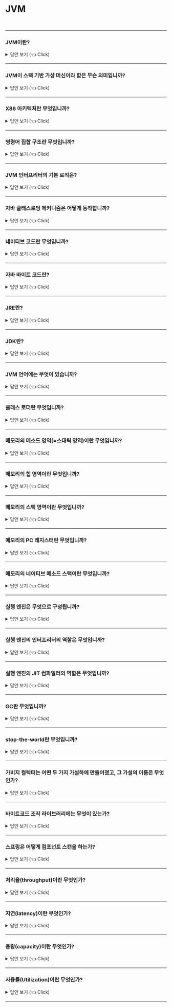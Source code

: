 # JVM
<br>

-----------------------

### JVM이란?

<details>
   <summary> 답안 보기 (👈 Click)</summary>
<br />

+ 자바 가상 머신으로서, 자바 바이트 코드를 OS에 특화된 코드(인터프리터와 JIT 컴파일러)로 변환하여 실행하는 표준 스펙을 의미합니다.  
   
[참고: 자바 최적화]
+ JVM은 스택 기반의 해석 머신입니다. (물리적 CPU 하드웨어인) 레지스터는 없지만, 일부 결과를 실행 스택에 보관하며, <br>
  이 스택의 맨 위에 쌓인 값들을 가져와 계산합니다. 
</details>

-----------------------

### JVM이 스택 기반 가상 머신이라 함은 무슨 의미입니까?

<details>
   <summary> 답안 보기 (👈 Click)</summary>
<br />
[참고: https://d2.naver.com/helloworld/1230] 
+ 대표적인 컴퓨터 아키텍쳐인 인텔 x86 아키텍쳐나 ARM 아키텍쳐와 같은 하드웨어가 <br> 
  레지스터 기반으로 동작하는데 비해 JVM은 스택 기반으로 동작합니다. 
</details>

-----------------------

### X86 아키텍처란 무엇입니까?

<details>
   <summary> 답안 보기 (👈 Click)</summary>
<br />
[참고: [https://ko.wikipedia.org/wiki/X86] 
+ X86 또는 인텔이 개발한 마이크로프로세서 계열을 부르는 말이자, <br>
  이들과 호환되는 프로세서들에서 사용한 명령어 집합 구조들을 통칭하는 말입니다. 
</details>

-----------------------


### 명령어 집합 구조란 무엇입니까?

<details>
   <summary> 답안 보기 (👈 Click)</summary>
<br />
[참고: [https://ko.wikipedia.org/wiki/%EB%AA%85%EB%A0%B9%EC%96%B4_%EC%A7%91%ED%95%A9] 
+ 명령어 집합 또는 명령어 집합 구조는 마이크로프로세서가 인식해서 기능을 이해하고, <br>
  실행할 수 있는 기계어 명렁어를 의미합니다. <br>
  마이크로프로세서마다 기계어 코드의 길이와 숫자 코드가 다릅니다. <br> 
  명령어의 각 비트는 기능적으로 분할하여 의미를 부여하고 숫자화 합니다. <br> 
  프로그램 개발자가 숫자로 프로그램하기가 불편하므로, 기계어와 일대일로 문자화한 것이 어셈블리어입니다. 
</details>

-----------------------

### JVM 인터프리터의 기본 로직은?

<details>
   <summary> 답안 보기 (👈 Click)</summary>
<br />
[참고: 자바 최적화] 
+ 평가 스택을 이용해 중간값들을 담아두고, 가장 마지막에 실행된 명령어와 독립적으로 프로그램을 구성하는 <br> 
  옵코드를 하나씩 순서대로 처리하는 while 루프 안의 switch 문입니다. 
</details>

-----------------------


### 자바 클래스로딩 메커니즘은 어떻게 동작합니까?

<details>
   <summary> 답안 보기 (👈 Click)</summary>
<br />
[참고: 자바 최적화]
+ 자바 프로세스가 새로 초기화되면 사슬처럼 줄지어 연결된 클래스로더가 차례차례 작동합니다. <br> 
  제일 먼저 부트스트랩 클래스가 기지개를 켜며, 자바 런타임 코어 클래스를 로드합니다. <br>
  런타임 코어 클래스는 자바 8 이전까지는 rt.jar 파일에서 가져오지만, 자바 9이후부터는 런타임이 모듈화되고, <br>
  클래스로딩 개념 자체가 많이 달라졌습니다. 
   
  부트스트랩 클래스로더의 주임무는, 다른 클래스로더가 나머지 시스템에 필요한 클래스를 로드할 수 있게, <br> 
  최소한의 필수 클래스(ex) java.lang.Object, Class, Classloader)만 로드하는 것입니다. 
   
  그 다음 확장 클래스로더가 생깁니다. 부트스트랩 클래스로더를 자기 부모로 설정하고 필요할 때, 클래스로딩 작업을 부모에게 넘깁니다. <br> 
  그리 널리 쓰이지는 않지만, 확장 클래스로더를 이용하면 특정한 OS나 플랫폼에 네이티브 코드를 제공하고, <br>
  기본 환경을 오버라이드할 수 있습니다. 자바 8에서 탑재된 자바스크립트 런타임 내시혼을 바로 확장 클래스로더가 로드합니다. 

  끝으로, 애플리케이션 클래스로더가 생성되고, 지정된 클래스패스에 위치한 유저 클래스를 로드합니다. <br> 
  애플리케이션 클래스로더를 '시스템' 클래스로더라고 부르는 글도 있는데, <br> 
  시스템 클래스는 로드하지 않기 때문에 이런 말은 가급적 쓰지 않는 편이 좋습니다. <br> 
  확장 클래스로더의 자식인 애플리케이션 클래스로더는 아주 자주 쓰입니다. 
</details>

-----------------------

### 네이티브 코드란 무엇입니까?

<details>
   <summary> 답안 보기 (👈 Click)</summary>
<br />
[참고: 자바 최적화]
+ 
</details>

-----------------------


### 자바 바이트 코드란?

<details>
   <summary> 답안 보기 (👈 Click)</summary>
<br />

+ 자바 파일을 컴파일하여 생성되는 .class 파일을 의미합니다. 
</details>

-----------------------

### JRE란?

<details>
   <summary> 답안 보기 (👈 Click)</summary>
<br />

+ 자바 애플리케이션을 실행할 수 있도록 구성된 배포판을 의미합니다. 
  단, 자바 컴파일러는 포함되지 않습니다. <br>
  JRE는 JVM과 핵심 라이브러리 및 자바 런타임 환경에서 사용하는 프로퍼티 세팅이나 리소스 파일을 갖고 있습니다. 
</details>

-----------------------

### JDK란?

<details>
   <summary> 답안 보기 (👈 Click)</summary>
<br />

+ JRE + 개발에 필요한 툴을 의미합니다. 
</details>

-----------------------

### JVM 언어에는 무엇이 있습니까?

<details>
   <summary> 답안 보기 (👈 Click)</summary>
<br />

+ JVM 기반으로 동작하는 프로그래밍 언어로, 클로저, 그루비, JRuby, Jython, Kotlin, Scala 등이 있습니다.  
</details>

-----------------------

### 클래스 로더란 무엇입니까?

<details>
   <summary> 답안 보기 (👈 Click)</summary>
<br />

+ 로딩, 링크, static 변수 초기화 같은 작업을 하는 JVM의 모듈을 의미합니다.   
</details>

-----------------------

### 메모리의 메소드 영역(=스태틱 영역)이란 무엇입니까?

<details>
   <summary> 답안 보기 (👈 Click)</summary>
<br />

+ 메소드 영역은 클래스 수준의 정보를 저장하고 공유하는 자원입니다. 
</details>

-----------------------

### 메모리의 힙 영역이란 무엇입니까?

<details>
   <summary> 답안 보기 (👈 Click)</summary>
<br />

+ 힙 영역은 객체를 저장하고 공유하는 자원입니다.  
</details>

-----------------------

### 메모리의 스택 영역이란 무엇입니까?

<details>
   <summary> 답안 보기 (👈 Click)</summary>
<br />

+ 스택 영역은 쓰레드 마다 런타임 스택을 만들고,
  그 안에 메소드 호출을 스택 프레임이라 부르는 블럭으로 쌓습니다. 
</details>

-----------------------

### 메모리의 PC 레지스터란 무엇입니까?

<details>
   <summary> 답안 보기 (👈 Click)</summary>
<br />

+ PC 레지스터는 스레드 마다 스레드 내 현재 실행할 스택 프레임을 가리키는  
  포인터를 의미합니다. 
</details>


-----------------------

### 메모리의 네이티브 메소드 스택이란 무엇입니까?

<details>
   <summary> 답안 보기 (👈 Click)</summary>
<br />

+ 메소드에 네이티브라는 키워드가 붙어 있고, 그 구현을 자바가 아닌<br>
  C나 C++로 한 것을 의미합니다. <br>
  ex) Thread 클래스의 currentThread 메소드
</details>

-----------------------

### 실행 엔진은 무엇으로 구성됩니까? 

<details>
   <summary> 답안 보기 (👈 Click)</summary>
<br />

+ 인터프리터, JIT 컴파일러, GC로 구성됩니다. 
</details>

-----------------------

### 실행 엔진의 인터프리터의 역할은 무엇입니까? 

<details>
   <summary> 답안 보기 (👈 Click)</summary>
<br />

+ 인터프리터는 바이트 코드를 한 줄씩 실행합니다. 
</details>

-----------------------

### 실행 엔진의 JIT 컴파일러의 역할은 무엇입니까? 

<details>
   <summary> 답안 보기 (👈 Click)</summary>
<br />

+ JIT 컴파일러는 인터프리터 효율을 높이기 위해,<br>
  반복되는 코드를 모두 네이티브 코드로 바꿔두는 역할을 합니다. 
  즉, JIT 컴파일러는 바이트 코드를 네이티브 코드로 컴파일해줍니다. 
</details>

-----------------------

### GC란 무엇입니까? 

<details>
   <summary> 답안 보기 (👈 Click)</summary>
<br />

+ 더 이상 참조되지 않는 객체를 모아서 정리하는 것을 의미합니다. 
</details>

-----------------------

### stop-the-world란 무엇입니까? 

<details>
   <summary> 답안 보기 (👈 Click)</summary>
<br />
[참고: https://d2.naver.com/helloworld/1329] 
+ stop-the-world란, GC를 실행하기 위해 JVM이 애플리케이션 실행을 멈추는 것을 의미합니다. <br>
  stop-the-world가 발생하면 GC를 실행하는 쓰레드를 제외한 나머지 쓰레드는 모두 작업을 멈춥니다. <br>
  GC 작업을 완료한 이후에야 중단했던 작업을 다시 시작합니다. <br> 
  어떤 GC 알고리즘을 사용하더라도 stop-the-world는 발생합니다. <br>
  대개의 경우 GC 튜닝이란 이 stop-the-world 시간을 줄이는 것입니다.  
</details>

-----------------------

### 가비지 컬렉터는 어떤 두 가지 가설하에 만들어졌고, 그 가설의 이름은 무엇인가? 

<details>
   <summary> 답안 보기 (👈 Click)</summary>
<br />
[참고: https://d2.naver.com/helloworld/1329] 
+ (1) 대부분의 객체는 금방 접근 불가능 상태(unreachable)가 됩니다. 
  (2) 오래된 객체에서 젊은 객체로의 참조는 아주 적게 존재합니다. 
  이러한 가설을 'weak generational hypothesis'라고 합니다. 
  이 가설의 장점을 최대한 살리기 위해서 HotSpot JVM에서는 크게 2개로 물리적 공간을 나누었습니다.  
  둘로 나눈 공간이 Young 영역과 Old영역입니다.  
</details>

-----------------------

### 바이트코드 조작 라이브러리에는 무엇이 있는가? 

<details>
   <summary> 답안 보기 (👈 Click)</summary>
<br />

+ ASM, Javassist, ByteBuddy 등이 있습니다. 
</details>

-----------------------

### 스프링은 어떻게 컴포넌트 스캔을 하는가? 

<details>
   <summary> 답안 보기 (👈 Click)</summary>
<br />

+  
</details>

-----------------------

### 처리율(throughput)이란 무엇인가? 

<details>
   <summary> 답안 보기 (👈 Click)</summary>
<br />

+ 처리율은 시스템이 수행 가능한 작업 비율을 나타낸 지표입니다. <br> 
  보통 일정 시간동안 완료한 작업 단위 수로 표시합니다. (ex) 초당 처리 가능한 트랜잭션 수) 
  
  처리율이 실제 성능을 반영하는 의미 있는 지표가 되려면 수치를 얻은 기준 플랫폼에 대해서도 <br>
  내용을 기술해야 합니다. (ex) 하드웨어 스펙, OS, 소프트웨어 스택, 그리고 테스트한 시스템이 단일 서버인지, 클러스터 환경인지 등)

  그리고 트랜잭션(또는 작업 단위)은 테스트할때마다 동일해야 합니다. 처리율을 테스트할 때, 실행 간 워크로드 역시 일정하게 유지해야 합니다.  
</details>

-----------------------


### 지연(latency)이란 무엇인가? 

<details>
   <summary> 답안 보기 (👈 Click)</summary>
<br />

+  지연은 비유하자면 수도관 자체의 길이에 해당합니다. <br> 
   지연은 하나의 트랜잭션을 처리하고, 그 결과를 반대편 수도관 끝에서 바라볼 때까지 소요된 시간입니다. <br> 
   지연을 중단 시간이라고도 하며, 대개 그래프에서 워크로드에 비례하는 함수로 표시합니다. 
</details>

-----------------------


### 용량(capacity)이란 무엇인가? 

<details>
   <summary> 답안 보기 (👈 Click)</summary>
<br />

+  용량은 시스템이 보유한 작업 병렬성의 총량, 즉 시스템이 동시 처리 가능한 작업 단위(즉, 트랜잭션) 개수를 말합니다. <br>  
   용량은 처리율과 밀접한 연관이 있습니다. 시스템이 동시 부하가 증가할수록 처리율도 당연히 영향을 받습니다. <br> 
   이런 이유로 보통 용량은 어떤 처리율 또는 지연 값을 전제로 가능한 처리량으로 표시합니다. 
</details>

-----------------------

### 사용률(Utilization)이란 무엇인가? 

<details>
   <summary> 답안 보기 (👈 Click)</summary>
<br />

+  성능 분석 업무 중 가장 흔한태스크는 시스템 리소스를 효율적으로 활용하는 겁니다. <br> 
   가령, CPU라는 리소스는 늘리는것보다 실제 작업 단위를 처리하는데 쓰여야 온당합니다. <br> 
   사용률은 워크로드에 따라서 리소스별로 들쑥날쑥할 수 있습니다. <br>
   이를테면 계산 집약적 워크로드(ex) 그래픽 처리, 암호화)를 주면 CPU 사용률은 100%에 육박하지만, <br>
   메모리 사용률은 얼마 안 나옵니다. 
</details>

-----------------------
